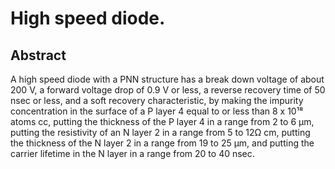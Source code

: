 # High speed diode.

## Abstract
A high speed diode with a PNN structure has a break down voltage of about 200 V, a forward voltage drop of 0.9 V or less, a reverse recovery time of 50 nsec or less, and a soft recovery characteristic, by making the impurity concentration in the surface of a P layer 4 equal to or less than 8 x 10¹⁸ atoms cc, putting the thickness of the P layer 4 in a range from 2 to 6 µm, putting the resistivity of an N layer 2 in a range from 5 to 12Ω cm, putting the thickness of the N layer 2 in a range from 19 to 25 µm, and putting the carrier lifetime in the N layer in a range from 20 to 40 nsec.